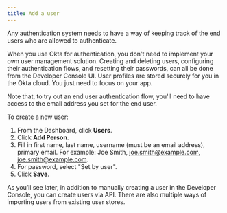 ```yaml
---
title: Add a user
---
```


Any authentication system needs to have a way of keeping track of the end users who are allowed to authenticate.

When you use Okta for authentication, you don't need to implement your own user management solution. Creating and deleting users, configuring their authentication flows, and resetting their passwords, can all be done from the Developer Console UI. User profiles are stored securely for you in the Okta cloud. You just need to focus on your app.

Note that, to try out an end user authentication flow, you'll need to have access to the email address you set for the end user.

To create a new user:

1. From the Dashboard, click **Users**.
2. Click **Add Person**.
3. Fill in first name, last name, username (must be an email address), primary email. For example: Joe Smith, joe.smith@example.com, joe.smith@example.com.
4. For password, select "Set by user".
5. Click **Save**.

As you’ll see later, in addition to manually creating a user in the Developer Console, you can create users via API. There are also multiple ways of importing users from existing user stores.

<NextSectionLink/>


